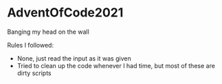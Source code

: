 # AdventOfCode2021

Banging my head on the wall

Rules I followed: 
- None, just read the input as it was given
- Tried to clean up the code whenever I had time, but most of these are dirty scripts
